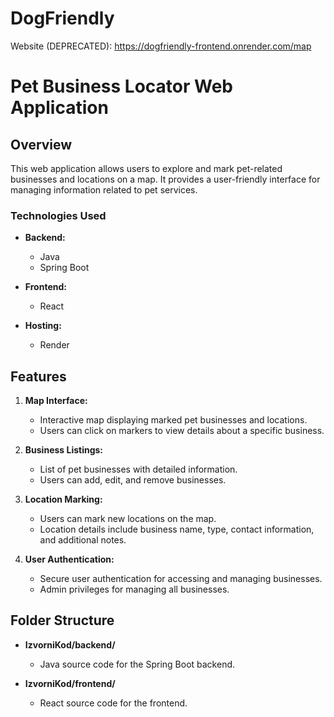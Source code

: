 # DogFriendly

Website (DEPRECATED): https://dogfriendly-frontend.onrender.com/map

# Pet Business Locator Web Application

## Overview

This web application allows users to explore and mark pet-related businesses and locations on a map. It provides a user-friendly interface for managing information related to pet services.

### Technologies Used

- **Backend:**
  - Java
  - Spring Boot

- **Frontend:**
  - React

- **Hosting:**
  - Render

## Features

1. **Map Interface:**
   - Interactive map displaying marked pet businesses and locations.
   - Users can click on markers to view details about a specific business.

2. **Business Listings:**
   - List of pet businesses with detailed information.
   - Users can add, edit, and remove businesses.

3. **Location Marking:**
   - Users can mark new locations on the map.
   - Location details include business name, type, contact information, and additional notes.

4. **User Authentication:**
   - Secure user authentication for accessing and managing businesses.
   - Admin privileges for managing all businesses.

## Folder Structure

- **IzvorniKod/backend/**
  - Java source code for the Spring Boot backend.

- **IzvorniKod/frontend/**
  - React source code for the frontend.
